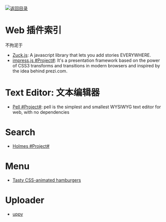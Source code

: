 [![返回目录](https://parg.co/UGo)](https://parg.co/b4z) 


# Web 插件索引


不拘泥于



- [Zuck.js](https://github.com/ramon82/zuck.js): A javascript library that lets you add stories EVERYWHERE.
- [impress.js #Project#](https://github.com/impress/impress.js/): It's a presentation framework based on the power of CSS3 transforms and transitions in modern browsers and inspired by the idea behind prezi.com.




# Text Editor: 文本编辑器

- [Pell #Project#](https://github.com/jaredreich/pell): pell is the simplest and smallest WYSIWYG text editor for web, with no dependencies

# Search

- [Holmes #Project#](https://haroen.me/holmes/)


# Menu

- [Tasty CSS-animated hamburgers](https://jonsuh.com/hamburgers/)

# Uploader

- [uppy](https://github.com/transloadit/uppy)